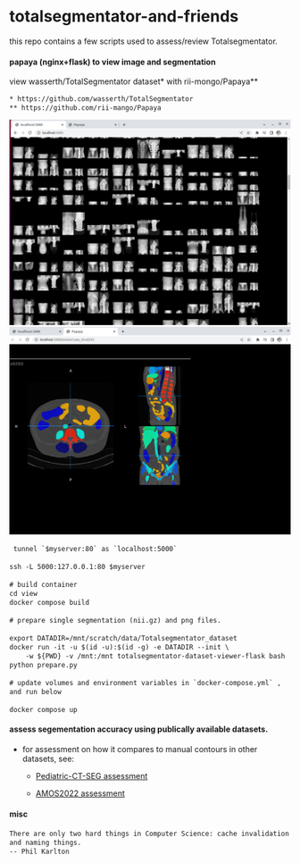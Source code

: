 # totalsegmentator-and-friends


this repo contains a few scripts used to assess/review Totalsegmentator.


#### papaya (nginx+flask) to view image and segmentation

view wasserth/TotalSegmentator dataset* with rii-mongo/Papaya**
```
* https://github.com/wasserth/TotalSegmentator
** https://github.com/rii-mango/Papaya
```
![overview](static/home.png "overview")
![view per scan with papaya](static/case.png "view per scan with papaya")

```
 tunnel `$myserver:80` as `localhost:5000`

ssh -L 5000:127.0.0.1:80 $myserver

# build container
cd view
docker compose build

# prepare single segmentation (nii.gz) and png files.

export DATADIR=/mnt/scratch/data/Totalsegmentator_dataset
docker run -it -u $(id -u):$(id -g) -e DATADIR --init \
    -w ${PWD} -v /mnt:/mnt totalsegmentator-dataset-viewer-flask bash
python prepare.py

# update volumes and environment variables in `docker-compose.yml` , and run below

docker compose up

```

#### assess segementation accuracy using publically available datasets.


+ for assessment on how it compares to manual contours in other datasets, see:

    + [Pediatric-CT-SEG assessment](assess/ped-ct-seg/README.md#results)

    + [AMOS2022 assessment](assess/amoss22/README.md#results)




#### misc

```
There are only two hard things in Computer Science: cache invalidation and naming things.
-- Phil Karlton
```